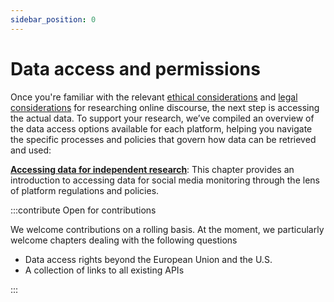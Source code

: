 ```yaml
---
sidebar_position: 0
---
```


# Data access and permissions

Once you're familiar with the relevant [ethical considerations](/docs/get-started/01_02_ethical-considerations) and [legal considerations](/docs/get-started/01_03_legal-considerations) for researching online discourse, the next step is accessing the actual data. To support your research, we’ve compiled an overview of the data access options available for each platform, helping you navigate the specific processes and policies that govern how data can be retrieved and used:

**[Accessing data for independent research](02_02_overview-access)**: This chapter provides an introduction to accessing data for social media monitoring through the lens of platform regulations and policies. 

:::contribute Open for contributions

We welcome contributions on a rolling basis. At the moment, we particularly welcome chapters dealing with the following questions 

- Data access rights beyond the European Union and the U.S.
- A collection of links to all existing APIs

:::